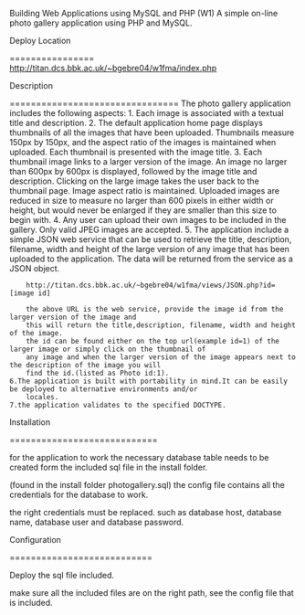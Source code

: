 Building Web Applications using MySQL and PHP (W1)
A simple on-line photo gallery application using PHP and MySQL.


Deploy Location

================
http://titan.dcs.bbk.ac.uk/~bgebre04/w1fma/index.php

Description

================================
The photo gallery application includes the following aspects:
	1. Each image is associated with a textual title and description.
	2. The default application home page displays thumbnails of all the images that have
		been uploaded. Thumbnails measure 150px by 150px, and the
		aspect ratio of the images is maintained when uploaded. Each thumbnail is presented with the
		image title.
	3. Each thumbnail image links to a larger version of the image. An image no larger than
		600px by 600px is displayed, followed by the image title and description.
		Clicking on the large image takes the user back to the thumbnail page. Image
		aspect ratio is maintained. Uploaded images are reduced in size to
		measure no larger than 600 pixels in either width or height, but would never be
		enlarged if they are smaller than this size to begin with.
	4.  Any user can upload their own images to be included in the gallery. Only valid JPEG
		images are accepted.
	5. The application  include a simple JSON web service that can be used to retrieve
		the title, description, filename, width and height of the large version of any image that
		has been uploaded to the application. The data will be returned from the service
		as a JSON object. 
		
		http://titan.dcs.bbk.ac.uk/~bgebre04/w1fma/views/JSON.php?id=[image id]
		
		the above URL is the web service, provide the image id from the larger version of the image and 
		this will return the title,description, filename, width and height of the image.
		the id can be found either on the top url(example id=1) of the larger image or simply click on the thumbnail of
		any image and when the larger version of the image appears next to the description of the image you will
		find the id.(listed as Photo id:1).
	6.The application is built with portability in mind.It can be easily be deployed to alternative environments and/or 
		locales.
	7.the application validates to the specified DOCTYPE.



Installation

============================

for the application to work the necessary database table needs to be created form the included sql file 
in the install folder.

(found in the install folder photogallery.sql)
the config file contains all the credentials for the database to work.

the right credentials must be replaced. such as database host, database name, database user
and database password.


Configuration


===========================

Deploy the sql file included.

make sure all the included files are on the right path,
see the config file that is included.


